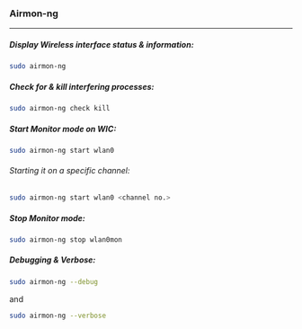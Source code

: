 ### Airmon-ng
---
##### Display Wireless interface status & information:
```sh
sudo airmon-ng
```

##### Check for & kill interfering processes:
```sh
sudo airmon-ng check kill
```

##### Start Monitor mode on WIC:
```sh
sudo airmon-ng start wlan0
```

###### Starting it on a specific channel:
```sh
sudo airmon-ng start wlan0 <channel no.>
```

##### Stop Monitor mode:
```sh
sudo airmon-ng stop wlan0mon
```


##### Debugging & Verbose:
```sh
sudo airmon-ng --debug
```
and
```sh
sudo airmon-ng --verbose
```